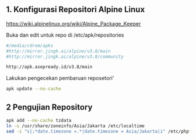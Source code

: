 ## 1. Konfigurasi Repositori Alpine Linux
https://wiki.alpinelinux.org/wiki/Alpine_Package_Keeper

Buka dan edit untuk repo di /etc/apk/repositories
```sh file
#/media/cdrom/apks
#http://mirror.jingk.ai/alpine/v3.8/main
#http://mirror.jingk.ai/alpine/v3.8/community

http://apk.asepready.id/v3.8/main

```
Lakukan pengecekan pembaruan reposetori'
```sh
apk update --no-cache
```
## 2 Pengujian Repository
```sh
apk add --no-cache tzdata
ln -s /usr/share/zoneinfo/Asia/Jakarta /etc/localtime
sed -i "s|;*date.timezone =.*|date.timezone = Asia/Jakarta|i" /etc/php*/php.ini
```